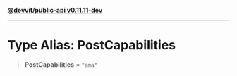 [**@devvit/public-api v0.11.11-dev**](../../README.md)

---

# Type Alias: PostCapabilities

> **PostCapabilities** = `"ama"`
